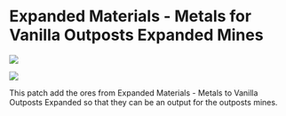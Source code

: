 # Expanded Materials - Metals for Vanilla Outposts Expanded Mines

![](https://github.com/dave40k/Alpha-Animals-Patch-for-Outposts-Mines/blob/main/About/Preview.png)

![](https://github.com/dave40k/Alpha-Animals-Patch-for-Outposts-Mines/blob/main/image-1.png)

This patch add the ores from Expanded Materials - Metals to Vanilla Outposts Expanded so that they can be an output for the outposts mines.
